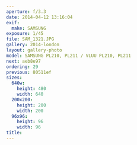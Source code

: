 ```yaml
---
aperture: f/3.3
date: 2014-04-12 13:16:04
exif:
  make: SAMSUNG
exposure: 1/45
file: SAM_1321.JPG
gallery: 2014-london
layout: gallery-photo
model: SAMSUNG PL210, PL211 / VLUU PL210, PL211
next: aeb8e97
ordering: 29
previous: 80511ef
sizes:
  640w:
    height: 480
    width: 640
  200x200:
    height: 200
    width: 200
  96x96:
    height: 96
    width: 96
title: 
---
```

